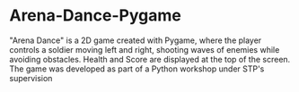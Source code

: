 # Arena-Dance-Pygame
"Arena Dance" is a 2D game created with Pygame, where the player controls a soldier moving left and right, shooting waves of enemies while avoiding obstacles. Health and Score are displayed at the top of the screen. The game was developed as part of a Python workshop under STP's supervision

